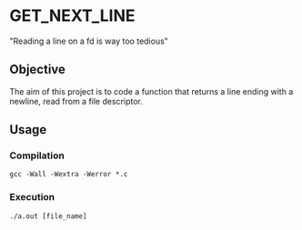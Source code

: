 # GET_NEXT_LINE

"Reading a line on a fd is way too tedious"

## Objective

The aim of this project is to code a function that returns a line ending with a newline, read from a file descriptor.

## Usage

### Compilation
`gcc -Wall -Wextra -Werror *.c`
### Execution
`./a.out [file_name]`
